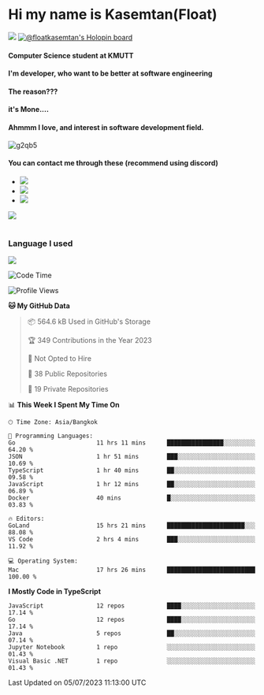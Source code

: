 # Hi my name is Kasemtan(Float)
![](https://64.media.tumblr.com/9c2a8f831efe8da556ffbf89cebb52c9/b86c1ab833a37e32-93/s1280x1920/d000dc22f75df64be2bc150f5fa69c4f6df6bb07.gifv)
[![@floatkasemtan's Holopin board](https://holopin.me/floatkasemtan)](https://holopin.io/@floatkasemtan)
#### Computer Science student at KMUTT
#### I'm developer, who want to be better at software engineering
#### The reason???
#### it's Mone.... 
#### Ahmmm I love, and interest in software development field.
![g2qb5](https://user-images.githubusercontent.com/69688279/175812510-9235eaf7-72f7-40d3-b163-56efa9aa5c6b.gif)

#### You can contact me through these (recommend using discord)
- [![](https://img.shields.io/badge/Discord-5865F2?logo=Discord&logoColor=white)](https://discordapp.com/users/278155096225742848)
- [![](https://img.shields.io/badge/Facebook-1877F2?logo=facebook&logoColor=white)](https://www.facebook.com/float.teavasirichokchai/)
- [![](https://img.shields.io/badge/linkedin-0A66C2?logo=linkedin&logoColor=white)](https://www.linkedin.com/in/floatkasemtan/)

[![](https://github-readme-stats.vercel.app/api?username=FloatKasemtan&show_icons=true&theme=nightowl)]()
#
### Language I used
[![](https://github-readme-stats.vercel.app/api/top-langs/?username=FloatKasemtan&layout=compact&theme=nightowl)]()
<!--START_SECTION:waka-->
![Code Time](http://img.shields.io/badge/Code%20Time-1%2C166%20hrs%201%20min-blue)

![Profile Views](http://img.shields.io/badge/Profile%20Views-10-blue)

**🐱 My GitHub Data** 

> 📦 564.6 kB Used in GitHub's Storage 
 > 
> 🏆 349 Contributions in the Year 2023
 > 
> 🚫 Not Opted to Hire
 > 
> 📜 38 Public Repositories 
 > 
> 🔑 19 Private Repositories 
 > 
📊 **This Week I Spent My Time On** 

```text
🕑︎ Time Zone: Asia/Bangkok

💬 Programming Languages: 
Go                       11 hrs 11 mins      ████████████████░░░░░░░░░   64.20 % 
JSON                     1 hr 51 mins        ███░░░░░░░░░░░░░░░░░░░░░░   10.69 % 
TypeScript               1 hr 40 mins        ██░░░░░░░░░░░░░░░░░░░░░░░   09.58 % 
JavaScript               1 hr 12 mins        ██░░░░░░░░░░░░░░░░░░░░░░░   06.89 % 
Docker                   40 mins             █░░░░░░░░░░░░░░░░░░░░░░░░   03.83 % 

🔥 Editors: 
GoLand                   15 hrs 21 mins      ██████████████████████░░░   88.08 % 
VS Code                  2 hrs 4 mins        ███░░░░░░░░░░░░░░░░░░░░░░   11.92 % 

💻 Operating System: 
Mac                      17 hrs 26 mins      █████████████████████████   100.00 % 
```

**I Mostly Code in TypeScript** 

```text
JavaScript               12 repos            ████░░░░░░░░░░░░░░░░░░░░░   17.14 % 
Go                       12 repos            ████░░░░░░░░░░░░░░░░░░░░░   17.14 % 
Java                     5 repos             ██░░░░░░░░░░░░░░░░░░░░░░░   07.14 % 
Jupyter Notebook         1 repo              ░░░░░░░░░░░░░░░░░░░░░░░░░   01.43 % 
Visual Basic .NET        1 repo              ░░░░░░░░░░░░░░░░░░░░░░░░░   01.43 % 
```




 Last Updated on 05/07/2023 11:13:00 UTC
<!--END_SECTION:waka-->
<!--
**FloatKasemtan/FloatKasemtan** is a ✨ _special_ ✨ repository because its `README.md` (this file) appears on your GitHub profile.

Here are some ideas to get you started:

- 🔭 I’m currently working on ...
- 🌱 I’m currently learning ...
- 👯 I’m looking to collaborate on ...
- 🤔 I’m looking for help with ...
- 💬 Ask me about ...
- 📫 How to reach me: ...
- 😄 Pronouns: ...
- ⚡ Fun fact: ...
-->
